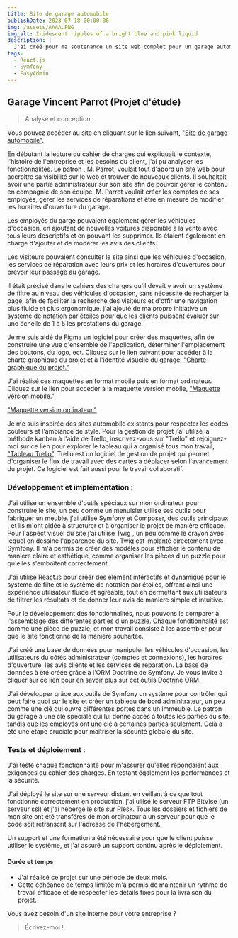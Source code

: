 ```yaml
---
title: Site de garage automobile
publishDate: 2023-07-18 00:00:00
img: /assets/AAAA.PNG
img_alt: Iridescent ripples of a bright blue and pink liquid
description: |
  J'ai créé pour ma soutenance un site web complet pour un garage automobile, offrant à la fois une vitrine en ligne pour les services de réparations, ainsi qu'un espace administrable pour la gestion interne de l'entreprise.
tags:
  - React.js
  - Symfony
  - EasyAdmin
---
```


## Garage Vincent Parrot (Projet d'étude)

> Analyse et conception :

Vous pouvez accéder au site en cliquant sur le lien suivant, <a href="https://www.garage-parrot.horizonduweb.fr">"Site de garage automobile"</a>.

En débutant la lecture du cahier de charges qui expliquait le contexte, l'histoire de l'entreprise et les besoins du client, j'ai pu analyser les fonctionnalités. Le patron , M. Parrot, voulait tout d'abord un site web pour accroître sa visibilité sur le web et trouver de nouveaux clients. Il souhaitait avoir une partie administrateur sur son site afin de pouvoir gérer le contenu en compagnie de son équipe. M. Parrot voulait créer les comptes de ses employés, gérer les services de réparations et être en mesure de modifier les horaires d'ouverture du garage.

Les employés du garge pouvaient également gérer les véhicules d'occasion, en ajoutant de nouvelles voitures disponible à la vente avec tous leurs descriptifs et en pouvant les supprimer. Ils étaient également en charge d'ajouter et de modérer les avis des clients.

Les visiteurs pouvaient consulter le site ainsi que les véhicules d'occasion, les services de réparation avec leurs prix et les horaires d'ouvertures pour prévoir leur passage au garage.

Il était précisé dans le cahiers des charges qu'il devait y avoir un système de filtre au niveau des véhicules d'occasion, sans nécessité de recharger la page, afin de faciliter la recherche des visiteurs et d'offir une navigation plus fluide et plus ergonomique. j'ai ajouté de ma propre initiative un système de notation par étoiles pour que les clients puissent évaluer sur une échelle de 1 à 5 les prestations du garage.

Je me suis aidé de Figma un logiciel pour créer des maquettes, afin de construire une vue d'ensemble de l'application, déterminer l'emplacement des boutons, du logo, ect. Cliquez sur le lien suivant pour accéder à la charte graphique du projet et à l'identité visuelle du garage, <a href="https://www.figma.com/file/EqJ4J6EtzmCnGsEqciJ61K/Wireframe--Garage-V.-Parrot?type=design&node-id=6%3A3&mode=dev&t=ussYztuMDy3ReRfl-1">"Charte graphique du projet."</a>

J'ai réalisé ces maquettes en format mobile puis en format ordinateur. Cliquez sur le lien pour accéder à la maquette version mobile, <a href="https://www.figma.com/file/EqJ4J6EtzmCnGsEqciJ61K/Wireframe--Garage-V.-Parrot?type=design&node-id=0%3A1&mode=dev&t=ussYztuMDy3ReRfl-1">"Maquette version mobile."</a>

<a href="https://www.figma.com/file/EqJ4J6EtzmCnGsEqciJ61K/Wireframe--Garage-V.-Parrot?type=design&node-id=6%3A2&mode=dev&t=ussYztuMDy3ReRfl-1">"Maquette version ordinateur."</a>

Je me suis inspirée des sites automobile existants pour respecter les codes couleurs et l'ambiance de style. Pour la gestion de projet j'ai utilisé la méthode kanban à l'aide de Trello, inscrivez-vous sur "Trello" et rejoignez-moi sur ce lien pour explorer le tableau qui a organisé tous mon travail, <a href="https://trello.com/invite/b/iDKJ1cAk/ATTI690d173f7015fd377efbe5b57e2d050282464D01/creation-de-site-garage-v-parrot">"Tableau Trello"</a>. Trello est un logiciel de gestion de projet qui permet d'organiser le flux de travail avec des cartes à déplacer selon l'avancement du projet. Ce logiciel est fait aussi pour le travail collaboratif.

### Développement et implémentation :

J'ai utilisé un ensemble d'outils spéciaux sur mon ordinateur pour construire le site, un peu comme un menuisier utilise ses outils pour fabriquer un meuble. j'ai utilisé Symfony et Composer, des outils principaux , et ils m'ont aidée à structurer et à organiser le projet de manière efficace. Pour l'aspect visuel du site j'ai utilisé Twig , un peu comme le crayon avec lequel on dessine l'apparence du site. Twig est implanté directement avec Symfony. Il m'a permis de créer des modèles pour afficher le contenu de manière claire et esthétique, comme organiser les pièces d'un puzzle pour qu'elles s'emboîtent correctement.

J'ai utilisé React.js pour créer des élémént intéractifs et dynamique pour le système de filte et le système de notation par étoiles, offrant ainsi une expérience utilisateur fluide et agréable, tout en permettant aux utilisateurs de filtrer les résultats et de donner leur avis de manière simple et intuitive.

Pour le développement des fonctionnalités, nous pouvons le comparer à l'assemblage des différentes parties d'un puzzle. Chaque fondtionnalité est comme une pièce de puzzle, et mon travail consiste à les assembler pour que le site fonctionne de la manière souhaitée.

J'ai créé une base de données pour manipuler les véhicules d'occasion, les utilisateurs du côtés administrateur (comptes et connexions), les horaires d'ouverture, les avis clients et les services de réparation. La base de données à été créée grâce à l'ORM Doctrine de Symfony. Je vous invite à cliquer sur ce lien pour en savoir plus sur cet outils <a href="https://www.symfony.com/doc/current/doctrine.html">Doctrine ORM.</a>

J'ai développer grâce aux outils de Symfony un système pour contrôler qui peut faire quoi sur le site et créer un tableau de bord adminitrateur, un peu comme une clé qui ouvre différentes portes dans un immeuble. Le patron du garage à une clé spéciale qui lui donne accès à toutes les parties du site, tandis que les employés ont une clé à certaines parties seulement. Cela a été une étape cruciale pour maîtriser la sécurité globale du site.

### Tests et déploiement :

J'ai testé chaque fonctionnalité pour m'assurer qu'elles répondaient aux exigences du cahier des charges. En testant également les performances et la sécurité.

J'ai déployé le site sur une serveur distant en veillant à ce que tout fonctionne correctement en production. j'ai uilisé le serveur FTP BitVise (un serveur ssl) et j'ai hébergé le site sur Plesk. Tous les dossiers et fichiers de mon site ont été transférés de mon ordinateur à un serveur pour que le code soit retranscrit sur l'adresse de l'hébergement.

Un support et une formation à été nécessaire pour que le client puisse utiliser le système, et j'ai assuré un support continu après le déploiement.

#### Durée et temps

- J'ai réalisé ce projet sur une période de deux mois.
- Cette échéance de temps limitée m'a permis de maintenir un rythme de travail efficace et de respecter les détails fixés pour la livraison du projet.

Vous avez besoin d'un site interne pour votre entreprise ?

> Écrivez-moi !

